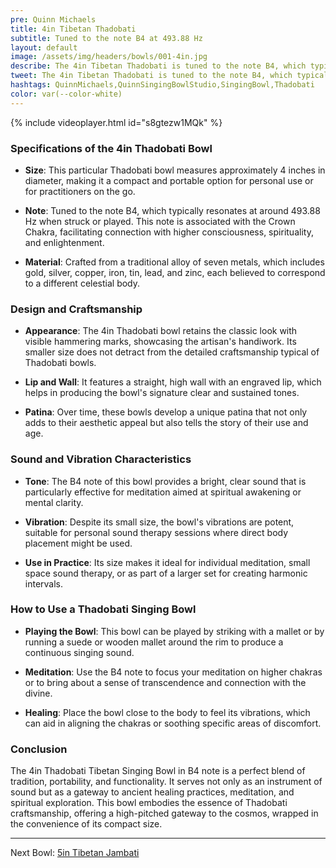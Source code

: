 ```yaml
---
pre: Quinn Michaels
title: 4in Tibetan Thadobati
subtitle: Tuned to the note B4 at 493.88 Hz
layout: default
image: /assets/img/headers/bowls/001-4in.jpg
describe: The 4in Tibetan Thadobati is tuned to the note B4, which typically resonates at around 493.88 Hz. The B4 note of this bowl provides a bright, clear sound that is particularly effective for meditation aimed at spiritual awakening or mental clarity.
tweet: The 4in Tibetan Thadobati is tuned to the note B4, which typically resonates at around 493.88 Hz.
hashtags: QuinnMichaels,QuinnSingingBowlStudio,SingingBowl,Thadobati
color: var(--color-white)
---
```


{% include videoplayer.html id="s8gtezw1MQk" %}

### Specifications of the 4in Thadobati Bowl

- **Size**: This particular Thadobati bowl measures approximately 4 inches in diameter, making it a compact and portable option for personal use or for practitioners on the go.

- **Note**: Tuned to the note B4, which typically resonates at around 493.88 Hz when struck or played. This note is associated with the Crown Chakra, facilitating connection with higher consciousness, spirituality, and enlightenment.

- **Material**: Crafted from a traditional alloy of seven metals, which includes gold, silver, copper, iron, tin, lead, and zinc, each believed to correspond to a different celestial body.

### Design and Craftsmanship

- **Appearance**: The 4in Thadobati bowl retains the classic look with visible hammering marks, showcasing the artisan's handiwork. Its smaller size does not detract from the detailed craftsmanship typical of Thadobati bowls.

- **Lip and Wall**: It features a straight, high wall with an engraved lip, which helps in producing the bowl's signature clear and sustained tones.

- **Patina**: Over time, these bowls develop a unique patina that not only adds to their aesthetic appeal but also tells the story of their use and age.

### Sound and Vibration Characteristics

- **Tone**: The B4 note of this bowl provides a bright, clear sound that is particularly effective for meditation aimed at spiritual awakening or mental clarity.

- **Vibration**: Despite its small size, the bowl's vibrations are potent, suitable for personal sound therapy sessions where direct body placement might be used.

- **Use in Practice**: Its size makes it ideal for individual meditation, small space sound therapy, or as part of a larger set for creating harmonic intervals.

### How to Use a Thadobati Singing Bowl

- **Playing the Bowl**: This bowl can be played by striking with a mallet or by running a suede or wooden mallet around the rim to produce a continuous singing sound.

- **Meditation**: Use the B4 note to focus your meditation on higher chakras or to bring about a sense of transcendence and connection with the divine.

- **Healing**: Place the bowl close to the body to feel its vibrations, which can aid in aligning the chakras or soothing specific areas of discomfort.

### Conclusion

The 4in Thadobati Tibetan Singing Bowl in B4 note is a perfect blend of tradition, portability, and functionality. It serves not only as an instrument of sound but as a gateway to ancient healing practices, meditation, and spiritual exploration. This bowl embodies the essence of Thadobati craftsmanship, offering a high-pitched gateway to the cosmos, wrapped in the convenience of its compact size.

---

Next Bowl: [5in Tibetan Jambati](002-5in-jambati)

